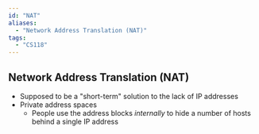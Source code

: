 ```yaml
---
id: "NAT"
aliases:
  - "Network Address Translation (NAT)"
tags:
  - "CS118"
---
```


## Network Address Translation (NAT)

- Supposed to be a "short-term" solution to the lack of IP addresses
- Private address spaces
  - People use the address blocks _internally_ to hide a number of hosts behind
    a single IP address
